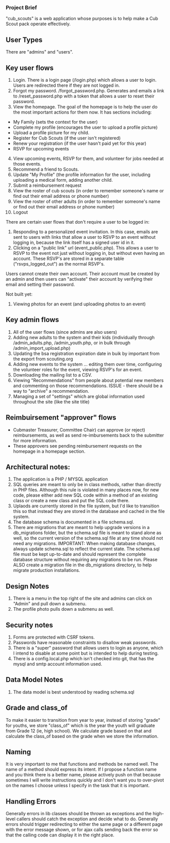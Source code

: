 ### Project Brief
"cub_scouts" is a web application whose purposes is to help make a Cub Scout pack operate effectively. 

## User Types

There are "admins" and "users".

## Key user flows

1. Login.  There is a login page (/login.php) which allows a user to login.  Users are redirected there if they are not logged in.
2. Forgot my password.  /forgot_password.php.  Generates and emails a link to /reset_password.php with a token that allows a user to reset their password.
3. View the homepage.  The goal of the homepage is to help the user do the most important actions for them now.  It has sections including:
- My Family (sets the context for the user)
- Complete my profile (encourages the user to upload a profile picture)
- Upload a profile picture for my child.
- Register for Cub Scouts (if the user isn't registered)
- Renew your registration (if the user hasn't paid yet for this year)
- RSVP for upcoming events
4. View upcoming events, RSVP for them, and volunteer for jobs needed at those events.
5. Recommend a friend to Scouts.
6. Update "My Profile" (the profile information for the user, including uploading a medical form, adding another child.
7. Submit a reimbursement request
8. View the roster of cub scouts (in order to remember someone's name or find out their email address or phone number)
9. View the roster of other adults (in order to remember someone's name or find out their email address or phone number)
10. Logout

There are certain user flows that don't require a user to be logged in:
1. Responding to a personalized event invitation.  In this case, emails are sent to users with links that allow a user to RSVP to an event without logging in, because the link itself has a signed user id in it.
2. Clicking on a "public link" url (event_public.php).  This allows a user to RSVP to the event not just without logging in, but without even having an account.  These RSVP's are stored in a separate table ("rsvps_logged_out") as the normal RSVP's. 

Users cannot create their own account.  Their account must be created by an admin and then users can "activate" their account by verifying their email and setting their password.

Not built yet:
1. Viewing photos for an event (and uploading photos to an event)

## Key admin flows
1. All of the user flows (since admins are also users)
2. Adding new adults to the system and their kids (individually through /admin_adults.php, /admin_youth.php, or in bulk through /admin_import_upload.php)
3. Updating the bsa registration expiration date in buik by important from the export from scouting.org
4. Adding new events to the system
... editing them over time, configuring the volunteer roles for the event, viewing RSVP's for an event.
5. Downloading the mailing list to a CSV.
6. Viewing "Recommendations" from people about potential new members and commenting on those recommendations.
ISSUE - there should be a way to "archive" a recommendation.
7. Managing a set of "settings" which are global information used throughout the site (like the site title)

## Reimbuirsement "approver" flows
- Cubmaster Treasurer, Committee Chair) can approve (or reject) reimbursements, as well as send re-imbursements back to the submitter for more information.
- These approvers see pending reimbursement requests on the homepage in a homepage section.

## Architectural notes:
1. The application is a PHP / MYSQL application
2. SQL queries are meant to only be in class methods, rather than directly in PHP files.  Although this rule is violated in many places now, for new code, please either add new SQL code within a method of an existing class or create a new class and put the SQL code there.
3. Uplaods are currently stored in the file system, but I'd like to transition this so that instead they are stored in the database and cached in the file system.
4. The database schema is documented in a file schema.sql.
5. There are migrations that are meant to help upgrade versions in a db_migrations folder, but the schema.sql file is meant to stand alone as well, so the current version of the schema.sql file at any time should not need any migrations.
IMPORTANT: When making database changes, always update schema.sql to reflect the current state. The schema.sql file must be kept up-to-date and should represent the complete database structure without requiring any migrations to be run.  Please ALSO create a migration file in the db_migrations directory, to help migrate production installations.

## Design Notes
1. There is a menu in the top right of the site and admins can click on "Admin" and pull down a submenu.
2. The profile photo pulls down a submenu as well.

## Security notes
1. Forms are protected with CSRF tokens.
2. Passwords have reasonable constraints to disallow weak passwords.
3. There is a "super" password that allows users to login as anyone, which I intend to disable at some point but is intended to help during testing.
4. There is a config.local.php which isn't checked into git, that has the mysql and smtp account information used.

## Data Model Notes
1. The data model is best understood by reading schema.sql

## Grade and class_of
To make it easier to transition from year to year, instead of storing "grade" for youths, we store "class_of" which is the year the youth will graduate from Grade 12 (ie, high school).  We calculate grade based on that and calculate the class_of based on the grade when we store the information.

## Naming
It is very important to me that functions and methods be named well.  The name of a method should express its intent.  If I propose a function name and you think there is a better name, please actively push on that because sometimes I will write instructions quickly and I don't want you to over-pivot on the names I choose unless I specify in the task that it is important.

## Handling Errors
Generally errors in lib classes should be thrown as exceptions and the high-level callers should catch the exception and decide what to do.  Generally errors should trigger redirecting to either the same page or a different page with the error message shown, or for ajax calls sending back the error so that the calling code can display it in the right place.

